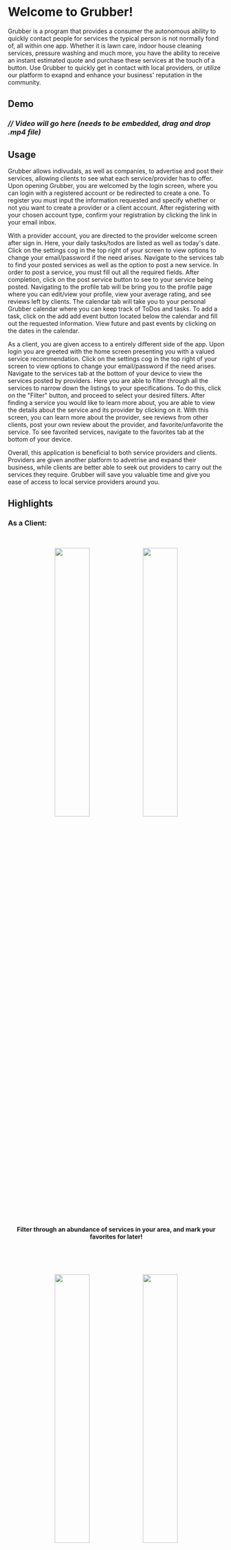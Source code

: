 # Welcome to Grubber!

Grubber is a program that provides a consumer the autonomous ability to quickly contact people for services the typical person is not normally fond of, all within one app. Whether it is lawn care, indoor house cleaning services, pressure washing and much more, you have the ability to receive an instant estimated quote and purchase these services at the touch of a button.  Use Grubber to quickly get in contact with local providers, or utilize our platform to exapnd and enhance your business' reputation in the community.

## Demo

### _// Video will go here (needs to be embedded, drag and drop .mp4 file)_
  
## Usage

<p>Grubber allows indivudals, as well as companies, to advertise and post their services, allowing clients to see what each service/provider has to offer. Upon opening Grubber, you are welcomed by the login screen, where you can login with a registered account or be redirected to create a one. To register you must input the information requested and specify whether or not you want to create a provider or a client account. After registering with your chosen account type, confirm your registration by clicking the link in your email inbox. </p>
<p>With a provider account, you are directed to the provider welcome screen after sign in.  Here, your daily tasks/todos are listed as well as today's date.  Click on the settings cog in the top right of your screen to view options to change your email/password if the need arises. Navigate to the services tab to find your posted services as well as the option to post a new service.  In order to post a service, you must fill out all the required fields.  After completion, click on the post service button to see to your service being posted. Navigating to the profile tab will be bring you to the profile page where you can edit/view your profile, view your average rating, and see reviews left by clients. The calendar tab will take you to your personal Grubber calendar where you can keep track of ToDos and tasks.  To add a task, click on the add add event button located below the calendar and fill out the requested information. View future and past events by clicking on the dates in the calendar. </p>
<p>As a client, you are given access to a entirely different side of the app.  Upon login you are greeted with the home screen presenting you with a valued service recommendation. Click on the settings cog in the top right of your screen to view options to change your email/password if the need arises.  Navigate to the services tab at the bottom of your device to view the services posted by providers. Here you are able to filter through all the services to narrow down the listings to your specifications. To do this, click on the "Filter" button, and proceed to select your desired filters.  After finding a service you would like to learn more about, you are able to view the details about the service and its provider by clicking on it.  With this screen, you can learn more about the provider, see reviews from other clients, post your own review about the provider, and favorite/unfavorite the service.  To see favorited services, navigate to the favorites tab at the bottom of your device. </p>
<p>Overall, this application is beneficial to both service providers and clients.  Providers are given another platform to advetrise and expand their business, while clients are better able to seek out providers to carry out the services they require. Grubber will save you valuable time and give you ease of access to local service providers around you.</p>

## Highlights

### As a Client:

<br>
<p align= "center">
  <img src="https://user-images.githubusercontent.com/70233387/163876061-c9423b50-8428-4681-a424-b76ac460240a.png" width="40%" height="40%">
  <img src="https://user-images.githubusercontent.com/70233387/163876192-db3deaea-a6e5-48ae-af1e-3e8335acffbf.png" width="40%" height="40%">
</p>
<p align = "center">
  <strong>Filter through an abundance of services in your area, and mark your favorites for later!</strong>
</p>
<br>
<br>
<br>

<p align= "center">
  <img src="https://user-images.githubusercontent.com/70233387/163876293-7949aeec-d642-4e5d-a42d-1ad7d24b0acd.png" width="40%" height="40%">
  <img src="https://user-images.githubusercontent.com/70233387/163876300-948a8d23-4667-4b60-8272-4bdb8310ca68.png" width="40%" height="40%">
</p>
<p align= "center">
  <strong>View provider information as well as reviews by fellow users!</strong>
</p>
<br>

### As a Provider:

<br>
<p align= "center">
  <img src="https://user-images.githubusercontent.com/70233387/163875695-6acd0d42-dde6-4e0a-bd46-a687a83b46cf.png" width="40%" height="40%">
  <img src="https://user-images.githubusercontent.com/70233387/163875756-a993b537-863e-47bc-8c14-81354063989d.png" width="40%" height="40%">
</p>
<p align= "center">
  <strong>Upload the services you and/or your company provides to be seen by all users on the app!</strong>
</p>
<br>
<br>

<p align= "center">
  <img src="https://user-images.githubusercontent.com/70233387/163874674-a1e4302f-c2f1-497b-b62f-90db8e5fb184.png" width="40%" height="40%">
  <img src="https://user-images.githubusercontent.com/70233387/163875100-1591613b-d3a9-4041-9a5d-570c0ba9b7e4.png" width="40%" height="40%">
</p>
<p align= "center">
  <strong>Your own calendar to keep track of appointments, ToDos, and more!</strong>
</p>
<br>
<br>

## Authors and Contributors

Raymond Seas: [Github: rseas](https://github.com/rseas), [LinkedIn: Raymond Seas](linkedin.com/in/raymond-seas-96a4b6220)<br>
Adam Farley <br>
Petros Yiannikouros <br>
Douglas Wendel: [GitHub: dpwendel](https://github.com/dpwendel), [LinkedIn: Douglas Wendel](https://linkedin.com/in/douglaswendel3) <br>
Tyler Shatley <br>
